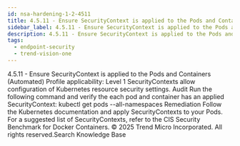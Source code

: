 ```yaml
---
id: nsa-hardening-1-2-4511
title: 4.5.11 - Ensure SecurityContext is applied to the Pods and Containers (Automated)
sidebar_label: 4.5.11 - Ensure SecurityContext is applied to the Pods and Containers (Automated)
description: 4.5.11 - Ensure SecurityContext is applied to the Pods and Containers (Automated)
tags:
  - endpoint-security
  - trend-vision-one
---
```


 4.5.11 - Ensure SecurityContext is applied to the Pods and Containers (Automated) Profile applicability: Level 1 SecurityContexts allow configuration of Kubernetes resource security settings. Audit Run the following command and verify the each pod and container has an applied SecurityContext: kubectl get pods --all-namespaces Remediation Follow the Kubernetes documentation and apply SecurityContexts to your Pods. For a suggested list of SecurityContexts, refer to the CIS Security Benchmark for Docker Containers. © 2025 Trend Micro Incorporated. All rights reserved.Search Knowledge Base